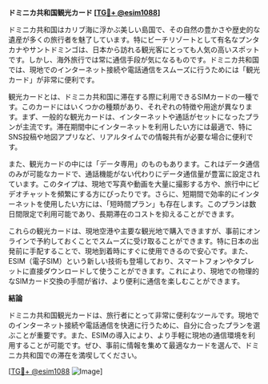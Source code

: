**ドミニカ共和国観光カード [[TG💪+ @esim1088](https://t.me/s/esim1088)]**

ドミニカ共和国はカリブ海に浮かぶ美しい島国で、その自然の豊かさや歴史的な遺産が多くの旅行者を魅了しています。特にビーチリゾートとして有名なプンタカナやサントドミンゴは、日本から訪れる観光客にとっても人気の高いスポットです。しかし、海外旅行では常に通信手段が気になるものです。ドミニカ共和国では、現地でのインターネット接続や電話通信をスムーズに行うためには「観光カード」が非常に便利です。

観光カードとは、ドミニカ共和国に滞在する際に利用できるSIMカードの一種です。このカードにはいくつかの種類があり、それぞれの特徴や用途が異なります。まず、一般的な観光カードは、インターネットや通話がセットになったプランが主流です。滞在期間中にインターネットを利用したい方には最適で、特にSNS投稿や地図アプリなど、リアルタイムでの情報共有が必要な場合に便利です。

また、観光カードの中には「データ専用」のものもあります。これはデータ通信のみが可能なカードで、通話機能がない代わりにデータ通信量が豊富に設定されています。このタイプは、現地で写真や動画を大量に撮影する方や、旅行中にビデオチャットを頻繁にする方にぴったりです。さらに、短期間で効率的にインターネットを使用したい方には、「短時間プラン」も存在します。このプランは数日間限定で利用可能であり、長期滞在のコストを抑えることができます。

これらの観光カードは、現地空港や主要な観光地で購入できますが、事前にオンラインで予約しておくことでスムーズに受け取ることができます。特に日本の出発前に手配することで、現地到着時にすぐに使用できるので安心です。また、ESIM（電子SIM）という新しい技術も登場しており、スマートフォンやタブレットに直接ダウンロードして使うことができます。これにより、現地での物理的なSIMカード交換の手間が省け、より便利に通信を楽しむことができます。

**結論**

ドミニカ共和国観光カードは、旅行者にとって非常に便利なツールです。現地でのインターネット接続や電話通信を快適に行うために、自分に合ったプランを選ぶことが重要です。また、ESIMの導入により、より手軽に現地の通信環境を利用することが可能です。ぜひ、事前に情報を集めて最適なカードを選んで、ドミニカ共和国での滞在を満喫してください。

[[TG💪+ @esim1088](https://t.me/s/esim1088) ![Image](https://i.postimg.cc/Y0z9fWf4/image.png)]